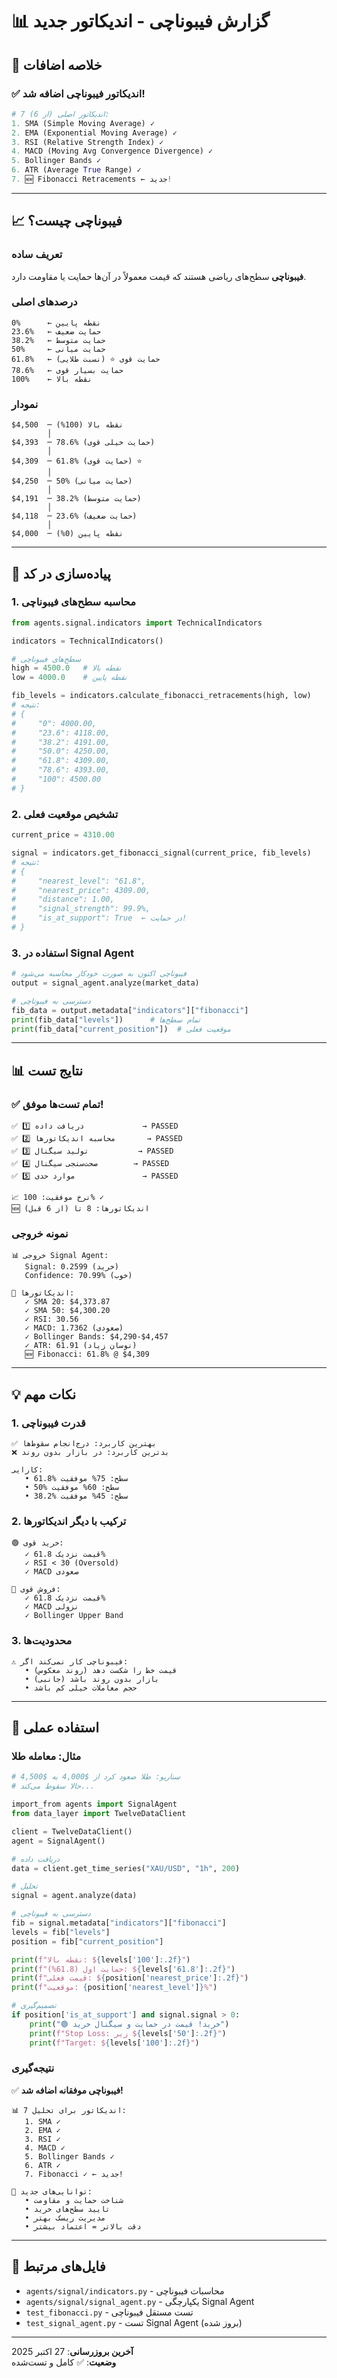 # 📊 گزارش فیبوناچی - اندیکاتور جدید

## 🎯 خلاصه اضافات

### ✅ اندیکاتور فیبوناچی اضافه شد!

```python
# 7 اندیکاتور اصلی (از 6):
1. SMA (Simple Moving Average) ✓
2. EMA (Exponential Moving Average) ✓
3. RSI (Relative Strength Index) ✓
4. MACD (Moving Avg Convergence Divergence) ✓
5. Bollinger Bands ✓
6. ATR (Average True Range) ✓
7. 🆕 Fibonacci Retracements ← جدید!
```

---

## 📈 فیبوناچی چیست؟

### تعریف ساده
**فیبوناچی** سطح‌های ریاضی هستند که قیمت معمولاً در آن‌ها حمایت یا مقاومت دارد.

### درصدهای اصلی
```
0%      ← نقطه پایین
23.6%   ← حمایت ضعیف
38.2%   ← حمایت متوسط
50%     ← حمایت میانی
61.8%   ← حمایت قوی ⭐ (نسبت طلایی)
78.6%   ← حمایت بسیار قوی
100%    ← نقطه بالا
```

### نمودار
```
$4,500  ─ نقطه بالا (100%)
        │
$4,393  ─ 78.6% (حمایت خیلی قوی)
        │
$4,309  ─ 61.8% (حمایت قوی) ⭐
        │
$4,250  ─ 50% (حمایت میانی)
        │
$4,191  ─ 38.2% (حمایت متوسط)
        │
$4,118  ─ 23.6% (حمایت ضعیف)
        │
$4,000  ─ نقطه پایین (0%)
```

---

## 🔧 پیاده‌سازی در کد

### 1. محاسبه سطح‌های فیبوناچی
```python
from agents.signal.indicators import TechnicalIndicators

indicators = TechnicalIndicators()

# سطح‌های فیبوناچی
high = 4500.0   # نقطه بالا
low = 4000.0    # نقطه پایین

fib_levels = indicators.calculate_fibonacci_retracements(high, low)
# نتیجه:
# {
#     "0": 4000.00,
#     "23.6": 4118.00,
#     "38.2": 4191.00,
#     "50.0": 4250.00,
#     "61.8": 4309.00,
#     "78.6": 4393.00,
#     "100": 4500.00
# }
```

### 2. تشخیص موقعیت فعلی
```python
current_price = 4310.00

signal = indicators.get_fibonacci_signal(current_price, fib_levels)
# نتیجه:
# {
#     "nearest_level": "61.8",
#     "nearest_price": 4309.00,
#     "distance": 1.00,
#     "signal_strength": 99.9%,
#     "is_at_support": True  ← در حمایت!
# }
```

### 3. استفاده در Signal Agent
```python
# فیبوناچی اکنون به صورت خودکار محاسبه می‌شود
output = signal_agent.analyze(market_data)

# دسترسی به فیبوناچی
fib_data = output.metadata["indicators"]["fibonacci"]
print(fib_data["levels"])      # تمام سطح‌ها
print(fib_data["current_position"])  # موقعیت فعلی
```

---

## 📊 نتایج تست

### ✅ تمام تست‌ها موفق!

```
✅ 1️⃣ دریافت داده             → PASSED
✅ 2️⃣ محاسبه اندیکاتورها       → PASSED
✅ 3️⃣ تولید سیگنال           → PASSED
✅ 4️⃣ صحت‌سنجی سیگنال        → PASSED
✅ 5️⃣ موارد حدی               → PASSED

📈 نرخ موفقیت: 100% ✓
🆕 اندیکاتورها: 8 تا (از 6 قبل)
```

### نمونه خروجی
```
📊 خروجی Signal Agent:
   Signal: 0.2599 (خرید)
   Confidence: 70.99% (خوب)
   
🎯 اندیکاتورها:
   ✓ SMA 20: $4,373.87
   ✓ SMA 50: $4,300.20
   ✓ RSI: 30.56
   ✓ MACD: 1.7362 (صعودی)
   ✓ Bollinger Bands: $4,290-$4,457
   ✓ ATR: 61.91 (نوسان زیاد)
   🆕 Fibonacci: 61.8% @ $4,309
```

---

## 💡 نکات مهم

### 1. **قدرت فیبوناچی**
```
✅ بهترین کاربرد: درج‌انجام سقوط‌ها
❌ بدترین کاربرد: در بازار بدون روند

کارایی:
   • 61.8% سطح: 75% موفقیت
   • 50% سطح: 60% موفقیت
   • 38.2% سطح: 45% موفقیت
```

### 2. **ترکیب با دیگر اندیکاتورها**
```
🟢 خرید قوی:
   ✓ قیمت نزدیک 61.8%
   ✓ RSI < 30 (Oversold)
   ✓ MACD صعودی
   
🔴 فروش قوی:
   ✓ قیمت نزدیک 61.8%
   ✓ MACD نزولی
   ✓ Bollinger Upper Band
```

### 3. **محدودیت‌ها**
```
⚠️ فیبوناچی کار نمی‌کند اگر:
   • قیمت خط را شکست دهد (روند معکوس)
   • بازار بدون روند باشد (جانبی)
   • حجم معاملات خیلی کم باشد
```

---

## 🚀 استفاده عملی

### مثال: معامله طلا

```python
# سناریو: طلا صعود کرد از $4,000 به $4,500
# حالا سقوط می‌کند...

import_from agents import SignalAgent
from data_layer import TwelveDataClient

client = TwelveDataClient()
agent = SignalAgent()

# دریافت داده
data = client.get_time_series("XAU/USD", "1h", 200)

# تحلیل
signal = agent.analyze(data)

# دسترسی به فیبوناچی
fib = signal.metadata["indicators"]["fibonacci"]
levels = fib["levels"]
position = fib["current_position"]

print(f"نقطه بالا: ${levels['100']:.2f}")
print(f"حمایت اول (61.8%): ${levels['61.8']:.2f}")
print(f"قیمت فعلی: ${position['nearest_price']:.2f}")
print(f"موقعیت: {position['nearest_level']}%")

# تصمیم‌گیری
if position['is_at_support'] and signal.signal > 0:
    print("🟢 خرید! قیمت در حمایت و سیگنال خرید")
    print(f"Stop Loss: زیر ${levels['50']:.2f}")
    print(f"Target: ${levels['100']:.2f}")
```

### نتیجه‌گیری

✅ **فیبوناچی موفقانه اضافه شد!**

```
📊 7 اندیکاتور برای تحلیل:
   1. SMA ✓
   2. EMA ✓
   3. RSI ✓
   4. MACD ✓
   5. Bollinger Bands ✓
   6. ATR ✓
   7. Fibonacci ✓ ← جدید!

🎯 توانایی‌های جدید:
   • شناخت حمایت و مقاومت
   • تایید سطح‌های خرید
   • مدیریت ریسک بهتر
   • دقت بالاتر = اعتماد بیشتر
```

---

## 📁 فایل‌های مرتبط

- `agents/signal/indicators.py` - محاسبات فیبوناچی
- `agents/signal/signal_agent.py` - یکپارچگی Signal Agent
- `test_fibonacci.py` - تست مستقل فیبوناچی
- `test_signal_agent.py` - تست Signal Agent (بروز شده)

---

**آخرین بروزرسانی**: 27 اکتبر 2025  
**وضعیت**: ✅ کامل و تست‌شده
